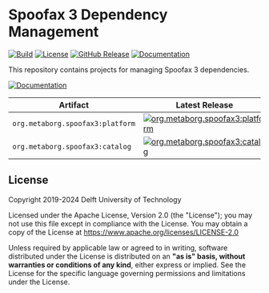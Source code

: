 # Spoofax 3 Dependency Management
[![Build][github-build-badge]][github-build]
[![License][license-badge]][license]
[![GitHub Release][github-release-badge]][github-release]
[![Documentation][documentation-badge]][documentation]

This repository contains projects for managing Spoofax 3 dependencies.

[![Documentation][documentation-button]][documentation]

| Artifact                          | Latest Release                                                                |
| --------------------------------- | ----------------------------------------------------------------------------- |
| `org.metaborg.spoofax3:platform`  | [![org.metaborg.spoofax3:platform][platform-maven-badge]][platform-maven]     |
| `org.metaborg.spoofax3:catalog`   | [![org.metaborg.spoofax3:catalog][catalog-maven-badge]][catalog-maven]        |


## License
Copyright 2019-2024 Delft University of Technology

Licensed under the Apache License, Version 2.0 (the "License"); you may not use this file except in compliance with the License. You may obtain a copy of the License at <https://www.apache.org/licenses/LICENSE-2.0>

Unless required by applicable law or agreed to in writing, software distributed under the License is distributed on an **"as is" basis, without warranties or conditions of any kind**, either express or implied. See the License for the specific language governing permissions and limitations under the License.



[github-build-badge]: https://img.shields.io/github/actions/workflow/status/metaborg/spoofax3-depman/build.yaml
[github-build]: https://github.com/metaborg/spoofax3-depman/actions
[license-badge]: https://img.shields.io/github/license/metaborg/spoofax3-depman
[license]: https://github.com/metaborg/spoofax3-depman/blob/main/LICENSE
[github-release-badge]: https://img.shields.io/github/v/release/metaborg/spoofax3-depman
[github-release]: https://github.com/metaborg/spoofax3-depman/releases
[documentation-badge]: https://img.shields.io/badge/docs-latest-brightgreen
[documentation]: https://spoofax.dev/spoofax3-depman/
[documentation-button]: https://img.shields.io/badge/Documentation-blue?style=for-the-badge&logo=googledocs&logoColor=white

[platform-maven-badge]: https://img.shields.io/maven-metadata/v?metadataUrl=https%3A%2F%2Fartifacts.metaborg.org%2Fcontent%2Frepositories%2Freleases%2Forg%2Fmetaborg%2Fspoofax3%2Fplatform%2Fmaven-metadata.xml
[platform-maven]: https://artifacts.metaborg.org/#nexus-search;gav~org.metaborg.spoofax3~platform~~~

[catalog-maven-badge]: https://img.shields.io/maven-metadata/v?metadataUrl=https%3A%2F%2Fartifacts.metaborg.org%2Fcontent%2Frepositories%2Freleases%2Forg%2Fmetaborg%2Fspoofax3%2Fcatalog%2Fmaven-metadata.xml
[catalog-maven]: https://artifacts.metaborg.org/#nexus-search;gav~org.metaborg.spoofax3~catalog~~~
